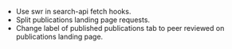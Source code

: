 - Use swr in search-api fetch hooks.
- Split publications landing page requests.
- Change label of published publications tab to peer reviewed on publications landing page.